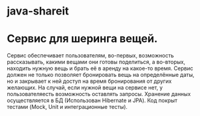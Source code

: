 # java-shareit
# Сервис для шеринга вещей.

Сервис обеспечивает пользователям, во-первых, возможность рассказывать, какими вещами они готовы поделиться, а во-вторых, находить нужную вещь и брать её в аренду на какое-то время. Сервис должен не только позволяет бронировать вещь на определённые даты, но и закрывает к ней доступ на время бронирования от других желающих. На случай, если нужной вещи на сервисе нет, у пользователяесть возможность оставлять запросы. Хранение данных осуществляется в БД (Использован Hibernate и JPA). Код покрыт тестами (Mock, Unit и интеграционные тесты).
